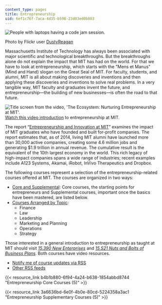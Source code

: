 ```yaml
---
content_type: pages
title: Entrepreneurship
uid: 6ef1c76f-7aca-4d35-b598-23d03ed0b803
---
```

![People with laptops having a code jam session.](https://ocw.mit.edu/courses/entrepreneurship/dhp_entrepreneurship.jpg)

Photo by Flickr user [DustyReagan](http://www.flickr.com/photos/dustyreagan/)

Massachusetts Institute of Technology has always been associated with major scientific and technological breakthroughs. But the breakthroughs alone do not explain the impact that MIT has had on the world. For that we have to look at entrepreneurship, which starts with the "Mens et Manus" (Mind and Hand) slogan on the Great Seal of MIT. For faculty, students, and alumni, MIT is all about making discoveries and inventions and then applying these discoveries and inventions to solve real problems. In a very tangible way, MIT faculty and graduates invent the future, and entrepreneurship—the building of new businesses—is often the road to that future.

![Title screen from the video, 'The Ecosystem: Nurturing Entrepreneurship at MIT'.](https://ocw.mit.edu/courses/entrepreneurship/ecosystem_slate2.png)  
[Watch this video introduction](https://www.youtube.com/watch?v=WSkDqpBctfA) to entrepreneurship at MIT.

The report “[Entrepreneurship and Innovation at MIT](http://web.mit.edu/innovate/entrepreneurship2015.pdf)” examines the impact of MIT graduates who have founded and built for-profit companies. The report estimates that, as of 2014, living MIT alumni have launched more than 30,000 active companies, creating some 4.6 million jobs and generating $1.9 trillion in annual revenue. The cumulative result is the equivalent of the 10th largest economy in the world. This rich legacy of high-impact companies spans a wide range of industries; recent examples include A123 Systems, Akamai, iRobot, InVivo Therapeutics and Dropbox.

The following courses represent a selection of the entrepreneurship-related courses offered at MIT. The courses are organized in two ways:

- [Core and Supplemental](https://ocw.mit.edu/courses/entrepreneurship/#listing): Core courses, the starting points for entrepreneurs and Supplemental courses, important once the basics have been mastered, are listed below.
- [Courses Arranged by Topic](https://ocw.mit.edu/courses/entrepreneurship/topic-list):
    - Finance
    - Law
    - Leadership
    - Marketing and Planning
    - Operations
    - Strategy

Those interested in a general introduction to entrepreneurship as taught at MIT should visit [_15.390 New Enterprises_](https://ocw.mit.edu/courses/sloan-school-of-management/15-390-new-enterprises-spring-2013) and [_15.S21 Nuts and Bolts of Business Plans_](https://ocw.mit.edu/courses/sloan-school-of-management/15-s21-nuts-and-bolts-of-business-plans-january-iap-2014). Both courses have video resources.

- [Notify me of course updates via RSS](http://ocw.mit.edu/rss/new/mit-newcourses-entrepreneurship.xml)
- [Other RSS feeds](https://ocw.mit.edu/help/rss)

{{< resource_link b4b1b880-6f94-4a24-b638-1854abbd8744 "Entrepreneurship Core Courses (5)" >}}

{{< resource_link 3a6636bd-6e0f-4b0e-80cd-5224358a3ac1 "Entrepreneurship Supplementary Courses (5)" >}}